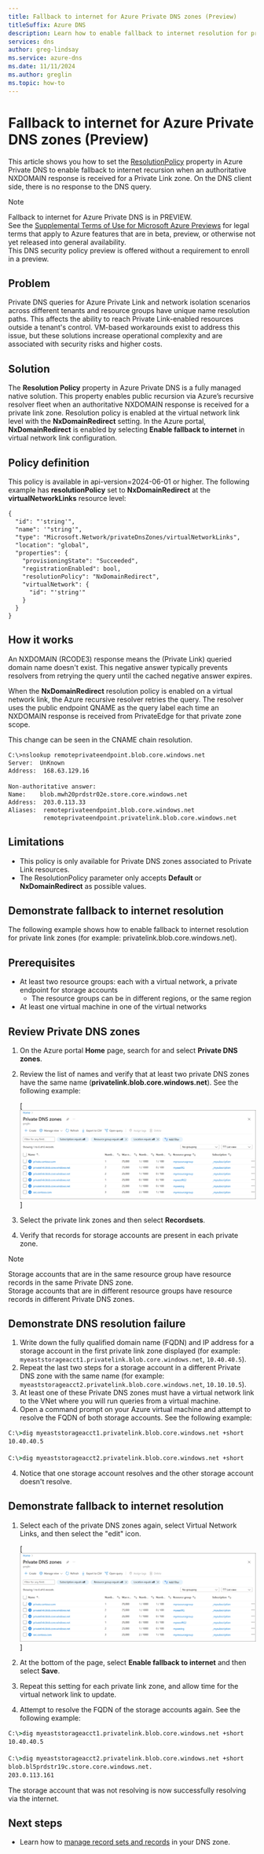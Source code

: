 ```yaml
---
title: Fallback to internet for Azure Private DNS zones (Preview)
titleSuffix: Azure DNS
description: Learn how to enable fallback to internet resolution for private DNS.
services: dns
author: greg-lindsay
ms.service: azure-dns
ms.date: 11/11/2024
ms.author: greglin
ms.topic: how-to
---
```


# Fallback to internet for Azure Private DNS zones (Preview)

This article shows you how to set the [ResolutionPolicy](/java/api/com.azure.resourcemanager.privatedns.models.resolutionpolicy) property in Azure Private DNS to enable fallback to internet recursion when an authoritative NXDOMAIN response is received for a Private Link zone. On the DNS client side, there is no response to the DNS query.

> [!NOTE]
> Fallback to internet for Azure Private DNS is in PREVIEW.<br> 
> See the [Supplemental Terms of Use for Microsoft Azure Previews](https://azure.microsoft.com/support/legal/preview-supplemental-terms/) for legal terms that apply to Azure features that are in beta, preview, or otherwise not yet released into general availability.<br>
> This DNS security policy preview is offered without a requirement to enroll in a preview.

## Problem

Private DNS queries for Azure Private Link and network isolation scenarios across different tenants and resource groups have unique name resolution paths. This affects the ability to reach Private Link-enabled resources outside a tenant's control. VM-based workarounds exist to address this issue, but these solutions increase operational complexity and are associated with security risks and higher costs.

## Solution

The **Resolution Policy** property in Azure Private DNS is a fully managed native solution. This property enables public recursion via Azure’s recursive resolver fleet when an authoritative NXDOMAIN response is received for a private link zone. Resolution policy is enabled at the virtual network link level with the **NxDomainRedirect** setting. In the Azure portal, **NxDomainRedirect** is enabled by selecting **Enable fallback to internet** in virtual network link configuration.

## Policy definition

This policy is available in api-version=2024-06-01 or higher. The following example has **resolutionPolicy** set to **NxDomainRedirect** at the **virtualNetworkLinks** resource level:

```
{
  "id": "'string'",
  "name": '"string'",
  "type": "Microsoft.Network/privateDnsZones/virtualNetworkLinks",
  "location": "global",
  "properties": {
    "provisioningState": "Succeeded",
    "registrationEnabled": bool,
    "resolutionPolicy": "NxDomainRedirect",
    "virtualNetwork": {
      "id": "'string'"
    }
  }
}
```

## How it works

An NXDOMAIN (RCODE3) response means the (Private Link) queried domain name doesn't exist. This negative answer typically prevents resolvers from retrying the query until the cached negative answer expires.

When the **NxDomainRedirect** resolution policy is enabled on a virtual network link, the Azure recursive resolver retries the query. The resolver uses the public endpoint QNAME as the query label each time an NXDOMAIN response is received from PrivateEdge for that private zone scope.

This change can be seen in the CNAME chain resolution.

```
C:\>nslookup remoteprivateendpoint.blob.core.windows.net
Server:  UnKnown
Address:  168.63.129.16

Non-authoritative answer:
Name:    blob.mwh20prdstr02e.store.core.windows.net
Address:  203.0.113.33
Aliases:  remoteprivateendpoint.blob.core.windows.net
          remoteprivateendpoint.privatelink.blob.core.windows.net
```

## Limitations

* This policy is only available for Private DNS zones associated to Private Link resources.
* The ResolutionPolicy parameter only accepts **Default** or **NxDomainRedirect** as possible values.

## Demonstrate fallback to internet resolution

The following example shows how to enable fallback to internet resolution for private link zones (for example: privatelink.blob.core.windows.net).

## Prerequisites

* At least two resource groups: each with a virtual network, a private endpoint for storage accounts
  * The resource groups can be in different regions, or the same region
* At least one virtual machine in one of the virtual networks

## Review Private DNS zones

1. On the Azure portal **Home** page, search for and select **Private DNS zones**.
2. Review the list of names and verify that at least two private DNS zones have the same name (**privatelink.blob.core.windows.net**). See the following example: 

   [![Screenshot of the list of Private DNS zones.](./media/private-dns-fallback/private-zones.png)]

3. Select the private link zones and then select **Recordsets**. 
4. Verify that records for storage accounts are present in each private zone.

> [!NOTE]
> Storage accounts that are in the same resource group have resource records in the same Private DNS zone.<br>
> Storage accounts that are in different resource groups have resource records in different Private DNS zones.

## Demonstrate DNS resolution failure

1. Write down the fully qualified domain name (FQDN) and IP address for a storage account in the first private link zone displayed (for example: `myeaststorageacct1.privatelink.blob.core.windows.net`, `10.40.40.5`).
2. Repeat the last two steps for a storage account in a different Private DNS zone with the same name (for example: `myeaststorageacct2.privatelink.blob.core.windows.net`, `10.10.10.5`).
  1. At least one of these Private DNS zones must have a virtual network link to the VNet where you will run queries from a virtual machine.
3. Open a command prompt on your Azure virtual machine and attempt to resolve the FQDN of both storage accounts. See the following example:


```cmd
C:\>dig myeaststorageacct1.privatelink.blob.core.windows.net +short
10.40.40.5

C:\>dig myeaststorageacct2.privatelink.blob.core.windows.net +short

```
4. Notice that one storage account resolves and the other storage account doesn't resolve.

## Demonstrate fallback to internet resolution

1. Select each of the private DNS zones again, select Virtual Network Links, and then select the "edit" icon.

   [![Screenshot of the list of Private DNS zones.](./media/private-dns-fallback/private-zones.png)]

2. At the bottom of the page, select **Enable fallback to internet** and then select **Save**. 
3. Repeat this setting for each private link zone, and allow time for the virtual network link to update.
4. Attempt to resolve the FQDN of the storage accounts again. See the following example:

```cmd
C:\>dig myeaststorageacct1.privatelink.blob.core.windows.net +short
10.40.40.5

C:\>dig myeaststorageacct2.privatelink.blob.core.windows.net +short
blob.bl5prdstr19c.store.core.windows.net.
203.0.113.161
```
The storage account that was not resolving is now successfully resolving via the internet.

## Next steps

* Learn how to [manage record sets and records](./private-dns-getstarted-cli.md) in your DNS zone.
